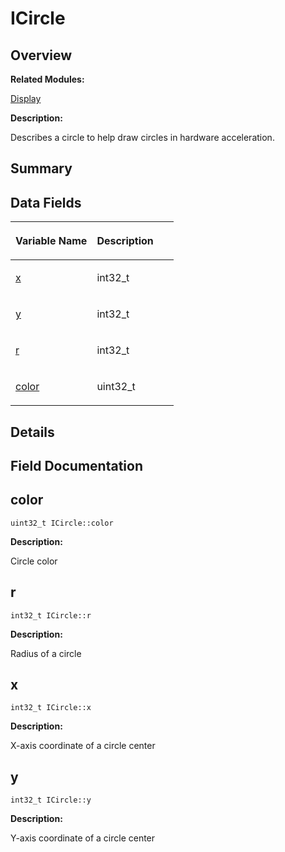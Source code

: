 # ICircle<a name="EN-US_TOPIC_0000001055039520"></a>

## **Overview**<a name="section199438788093531"></a>

**Related Modules:**

[Display](display.md)

**Description:**

Describes a circle to help draw circles in hardware acceleration. 

## **Summary**<a name="section2075278923093531"></a>

## Data Fields<a name="pub-attribs"></a>

<a name="table1795589694093531"></a>
<table><thead align="left"><tr id="row1098836635093531"><th class="cellrowborder" valign="top" width="50%" id="mcps1.1.3.1.1"><p id="p1440271257093531"><a name="p1440271257093531"></a><a name="p1440271257093531"></a>Variable Name</p>
</th>
<th class="cellrowborder" valign="top" width="50%" id="mcps1.1.3.1.2"><p id="p1856702663093531"><a name="p1856702663093531"></a><a name="p1856702663093531"></a>Description</p>
</th>
</tr>
</thead>
<tbody><tr id="row725439598093531"><td class="cellrowborder" valign="top" width="50%" headers="mcps1.1.3.1.1 "><p id="p81257736093531"><a name="p81257736093531"></a><a name="p81257736093531"></a><a href="icircle.md#a37901e5d46caa56049a68efa4347bc99">x</a></p>
</td>
<td class="cellrowborder" valign="top" width="50%" headers="mcps1.1.3.1.2 "><p id="p1410611868093531"><a name="p1410611868093531"></a><a name="p1410611868093531"></a>int32_t </p>
</td>
</tr>
<tr id="row1755479465093531"><td class="cellrowborder" valign="top" width="50%" headers="mcps1.1.3.1.1 "><p id="p1908797851093531"><a name="p1908797851093531"></a><a name="p1908797851093531"></a><a href="icircle.md#a197a46c89668be9eda85f308ac2f266b">y</a></p>
</td>
<td class="cellrowborder" valign="top" width="50%" headers="mcps1.1.3.1.2 "><p id="p2052873554093531"><a name="p2052873554093531"></a><a name="p2052873554093531"></a>int32_t </p>
</td>
</tr>
<tr id="row582532487093531"><td class="cellrowborder" valign="top" width="50%" headers="mcps1.1.3.1.1 "><p id="p1206630575093531"><a name="p1206630575093531"></a><a name="p1206630575093531"></a><a href="icircle.md#a25ffd25c03f85274ab2323102256a40d">r</a></p>
</td>
<td class="cellrowborder" valign="top" width="50%" headers="mcps1.1.3.1.2 "><p id="p68934003093531"><a name="p68934003093531"></a><a name="p68934003093531"></a>int32_t </p>
</td>
</tr>
<tr id="row2102480308093531"><td class="cellrowborder" valign="top" width="50%" headers="mcps1.1.3.1.1 "><p id="p1085646302093531"><a name="p1085646302093531"></a><a name="p1085646302093531"></a><a href="icircle.md#adf0626c2027cdd81bc4e3680630dd49c">color</a></p>
</td>
<td class="cellrowborder" valign="top" width="50%" headers="mcps1.1.3.1.2 "><p id="p261227246093531"><a name="p261227246093531"></a><a name="p261227246093531"></a>uint32_t </p>
</td>
</tr>
</tbody>
</table>

## **Details**<a name="section646736538093531"></a>

## **Field Documentation**<a name="section1814002771093531"></a>

## color<a name="adf0626c2027cdd81bc4e3680630dd49c"></a>

```
uint32_t ICircle::color
```

 **Description:**

Circle color 

## r<a name="a25ffd25c03f85274ab2323102256a40d"></a>

```
int32_t ICircle::r
```

 **Description:**

Radius of a circle 

## x<a name="a37901e5d46caa56049a68efa4347bc99"></a>

```
int32_t ICircle::x
```

 **Description:**

X-axis coordinate of a circle center 

## y<a name="a197a46c89668be9eda85f308ac2f266b"></a>

```
int32_t ICircle::y
```

 **Description:**

Y-axis coordinate of a circle center 

